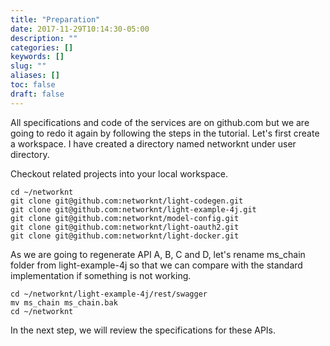 ```yaml
---
title: "Preparation"
date: 2017-11-29T10:14:30-05:00
description: ""
categories: []
keywords: []
slug: ""
aliases: []
toc: false
draft: false
---
```


All specifications and code of the services are on github.com but we are going to
redo it again by following the steps in the tutorial. Let's first create a
workspace. I have created a directory named networknt under user directory.

Checkout related projects into your local workspace.

```
cd ~/networknt
git clone git@github.com:networknt/light-codegen.git
git clone git@github.com:networknt/light-example-4j.git
git clone git@github.com:networknt/model-config.git
git clone git@github.com:networknt/light-oauth2.git
git clone git@github.com:networknt/light-docker.git

```

As we are going to regenerate API A, B, C and D, let's rename ms_chain folder from
light-example-4j so that we can compare with the standard implementation if something
is not working.

```
cd ~/networknt/light-example-4j/rest/swagger
mv ms_chain ms_chain.bak
cd ~/networknt
```

In the next step, we will review the specifications for these APIs. 

